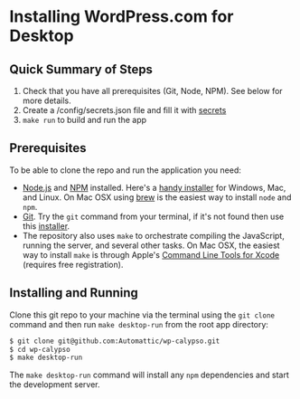 # Installing WordPress.com for Desktop

## Quick Summary of Steps

1.	Check that you have all prerequisites (Git, Node, NPM). See below for more details.
2. Create a /config/secrets.json file and fill it with [secrets](../secrets.md)
3. `make run` to build and run the app

## Prerequisites

To be able to clone the repo and run the application you need:

-	[Node.js](http://nodejs.org/) and [NPM](https://www.npmjs.com/) installed. Here's a [handy installer](https://nodejs.org/dist/latest/) for Windows, Mac, and Linux. On Mac OSX using [brew]() is the easiest way to install `node` and `npm`.
-	[Git](http://git-scm.com/). Try the `git` command from your terminal, if it's not found then use this [installer](http://git-scm.com/download/).
-	The repository also uses `make` to orchestrate compiling the JavaScript, running the server, and several other tasks. On Mac OSX, the easiest way to install `make` is through Apple's [Command Line Tools for Xcode](https://developer.apple.com/downloads/) (requires free registration).

## Installing and Running

Clone this git repo to your machine via the terminal using the `git clone` command and then run `make desktop-run` from the root app directory:

```bash
$ git clone git@github.com:Automattic/wp-calypso.git
$ cd wp-calypso
$ make desktop-run
```

The `make desktop-run` command will install any `npm` dependencies and start the development server.

